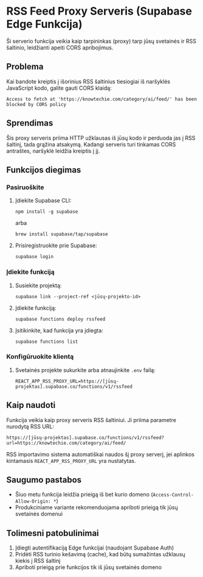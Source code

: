 # RSS Feed Proxy Serveris (Supabase Edge Funkcija)

Ši serverio funkcija veikia kaip tarpininkas (proxy) tarp jūsų svetainės ir RSS šaltinio, leidžianti apeiti CORS apribojimus.

## Problema

Kai bandote kreiptis į išorinius RSS šaltinius tiesiogiai iš naršyklės JavaScript kodo, galite gauti CORS klaidą:

```
Access to fetch at 'https://knowtechie.com/category/ai/feed/' has been blocked by CORS policy
```

## Sprendimas

Šis proxy serveris priima HTTP užklausas iš jūsų kodo ir perduoda jas į RSS šaltinį, tada grąžina atsakymą. Kadangi serveris turi tinkamas CORS antraštes, naršyklė leidžia kreiptis į jį.

## Funkcijos diegimas

### Pasiruoškite

1. Įdiekite Supabase CLI:
   ```
   npm install -g supabase
   ```
   arba
   ```
   brew install supabase/tap/supabase
   ```

2. Prisiregistruokite prie Supabase:
   ```
   supabase login
   ```

### Įdiekite funkciją

1. Susiekite projektą:
   ```
   supabase link --project-ref <jūsų-projekto-id>
   ```

2. Įdiekite funkciją:
   ```
   supabase functions deploy rssfeed
   ```

3. Įsitikinkite, kad funkcija yra įdiegta:
   ```
   supabase functions list
   ```

### Konfigūruokite klientą

1. Svetainės projekte sukurkite arba atnaujinkite `.env` failą:
   ```
   REACT_APP_RSS_PROXY_URL=https://[jūsų-projektas].supabase.co/functions/v1/rssfeed
   ```

## Kaip naudoti

Funkcija veikia kaip proxy serveris RSS šaltiniui. Ji priima parametre nurodytą RSS URL:

```
https://[jūsų-projektas].supabase.co/functions/v1/rssfeed?url=https://knowtechie.com/category/ai/feed/
```

RSS importavimo sistema automatiškai naudos šį proxy serverį, jei aplinkos kintamasis `REACT_APP_RSS_PROXY_URL` yra nustatytas.

## Saugumo pastabos

- Šiuo metu funkcija leidžia prieigą iš bet kurio domeno (`Access-Control-Allow-Origin: *`)
- Produkciniame variante rekomenduojama apriboti prieigą tik jūsų svetainės domenui

## Tolimesni patobulinimai

1. Įdiegti autentifikaciją Edge funkcijai (naudojant Supabase Auth)
2. Pridėti RSS turinio kešavimą (cache), kad būtų sumažintas užklausų kiekis į RSS šaltinį
3. Apriboti prieigą prie funkcijos tik iš jūsų svetainės domeno 